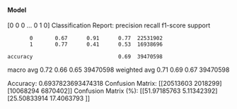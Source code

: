 #### Model
[0 0 0 ... 0 1 0]
Classification Report:
              precision    recall  f1-score   support

           0       0.67      0.91      0.77  22531902
           1       0.77      0.41      0.53  16938696

    accuracy                           0.69  39470598
   macro avg       0.72      0.66      0.65  39470598
weighted avg       0.71      0.69      0.67  39470598

Accuracy: 0.6937823693474318
Confusion Matrix:
[[20513603  2018299]
 [10068294  6870402]]
Confusion Matrix (%):
[[51.97185763  5.11342392]
 [25.50833914 17.4063793 ]]
